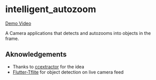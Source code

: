# intelligent_autozoom

[Demo Video](https://github.com/DILPREET1910/intelligent-autozoom/assets/81746463/ce03f9b5-5d8a-4544-887d-2f081d100039)

A Camera applications that detects and autozooms into objects in the frame.

## Aknowledgements
- Thanks to [ccextractor](https://github.com/CCExtractor) for the idea
- [Flutter-Tflite](https://github.com/tensorflow/flutter-tflite/tree/main/example/live_object_detection_ssd_mobilenet) for object detection on live camera feed
